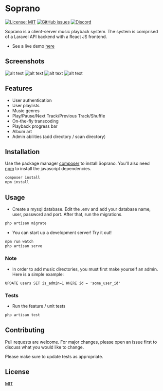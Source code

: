 # Soprano

<a href='https://choosealicense.com/licenses/mit/' rel='License'>![License: MIT](https://img.shields.io/badge/License-MIT-blue.svg)</a>
<a href='https://github.com/whleucka/soprano-sanctum/issues' rel='Issues'>![GitHub issues](https://img.shields.io/github/issues/whleucka/soprano-sanctum)</a>
<a href='https://discord.com/channels/760550600777138258' rel='Discord Server'>![Discord](https://img.shields.io/discord/760550600777138258)</a>

Soprano is a client-server music playback system. The system is comprised of a Laravel API backend with a React JS frontend.

-   See a live demo [here](https://soprano.williamhleucka.com/)

## Screenshots

![alt text](https://i.ibb.co/1fPs3sv/s1.png "Playlist")
![alt text](https://i.ibb.co/m8pPg4H/s2.png "Podcasts")
![alt text](https://i.ibb.co/BCH66D6/s3.png "Mobile Playlist")
![alt text](https://i.ibb.co/yY54KpQ/s4.png "Search Genres")

## Features

-   User authentication
-   User playlists
-   Music genres
-   Play/Pause/Next Track/Previous Track/Shuffle
-   On-the-fly transcoding
-   Playback progress bar
-   Album art
-   Admin abilities (add directory / scan directory)

## Installation

Use the package manager [composer](https://getcomposer.org/download/) to install Soprano. You'll also need [npm](https://www.npmjs.com/) to install the javascript dependencies.

```bash
composer install
npm install
```

## Usage

-   Create a mysql database. Edit the .env and add your database name, user, password and port. After that, run the migrations.

```bash
php artisan migrate
```

-   You can start up a development server! Try it out!

```bash
npm run watch
php artisan serve
```

### Note

-   In order to add music directories, you must first make yourself an admin. Here is a simple example:

```mysql
UPDATE users SET is_admin=1 WHERE id = 'some_user_id'
```

### Tests

-   Run the feature / unit tests

```php
php artisan test
```

## Contributing

Pull requests are welcome. For major changes, please open an issue first to discuss what you would like to change.

Please make sure to update tests as appropriate.

## License

[MIT](https://choosealicense.com/licenses/mit/)
